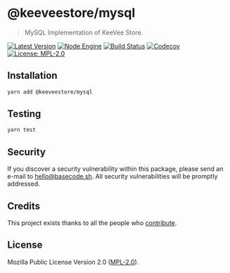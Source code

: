 # @keeveestore/mysql

> MySQL Implementation of KeeVee Store.

[![Latest Version](https://badgen.now.sh/npm/v/@keeveestore/mysql)](https://www.npmjs.com/package/@keeveestore/mysql)
[![Node Engine](https://badgen.now.sh/npm/node/@keeveestore/mysql)](https://www.npmjs.com/package/@keeveestore/mysql)
[![Build Status](https://badgen.now.sh/circleci/github/keeveestore/mysql)](https://circleci.com/gh/keeveestore/mysql)
[![Codecov](https://badgen.now.sh/codecov/c/github/keeveestore/mysql)](https://codecov.io/gh/keeveestore/mysql)
[![License: MPL-2.0](https://badgen.now.sh/badge/license/MPL-2.0/green)](https://mozilla.org/MPL/2.0/)

## Installation

```bash
yarn add @keeveestore/mysql
```

## Testing

```bash
yarn test
```

## Security

If you discover a security vulnerability within this package, please send an e-mail to hello@basecode.sh. All security vulnerabilities will be promptly addressed.

## Credits

This project exists thanks to all the people who [contribute](../../contributors).

## License

Mozilla Public License Version 2.0 ([MPL-2.0](./LICENSE)).
